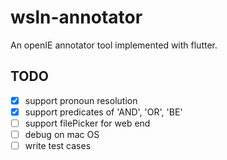 # wsln-annotator
An openIE annotator tool implemented with flutter.

## TODO

- [x] support pronoun resolution
- [x] support predicates of 'AND', 'OR', 'BE'
- [ ] support filePicker for web end
- [ ] debug on mac OS
- [ ] write test cases
